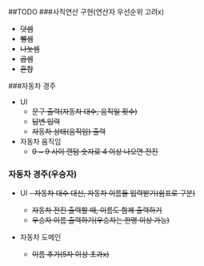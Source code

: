 ##TODO
###사칙연산 구현(연산자 우선순위 고려x)
- ~~덧셈~~
- ~~뺄셈~~
- ~~나눗셈~~
- ~~곱셈~~
- ~~혼합~~

###자동차 경주
- UI
    - ~~문구 출력(자동차 대수, 움직일 횟수)~~
    - ~~답변 입력~~
    - ~~자동차 상태(움직임) 출력~~
- 자동차 움직임
    - ~~0 ~ 9 사이 랜덤 숫자로 4 이상 나오면 전진~~

### 자동차 경주(우승자)
- UI
  ~~- 자동차 대수 대신, 자동차 이름들 입력받기(쉼표로 구분)~~
  - ~~자동차 전진 출력할 때, 이름도 함께 출력하기~~
  - ~~우승자 이름 출력하기(우승자는 한명 이상 가능)~~

- 자동차 도메인
  - ~~이름 추가(5자 이상 초과x)~~